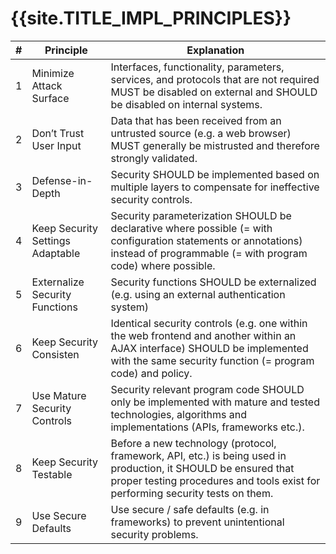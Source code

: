 # {{site.TITLE_IMPL_PRINCIPLES}}

| # | Principle | Explanation |
| ------------- | ------------- | ------------- |
| 1 | Minimize Attack Surface | Interfaces, functionality, parameters, services, and protocols that are not required MUST be disabled on external and SHOULD be disabled on internal systems. |
| 2 | Don’t Trust User Input | Data that has been received from an untrusted source (e.g. a web browser) MUST generally be mistrusted and therefore strongly validated. |
| 3 | Defense-in-Depth | Security SHOULD be implemented based on multiple layers to compensate for ineffective security controls. |
| 4 | Keep Security Settings Adaptable | Security parameterization SHOULD be declarative where possible (= with configuration statements or annotations) instead of programmable (= with program code) where possible. |
| 5 | Externalize Security Functions | Security functions SHOULD be externalized (e.g. using an external authentication system) |
| 6 | Keep Security Consisten | Identical security controls (e.g. one within the web frontend and another within an AJAX interface) SHOULD be implemented with the same security function (= program code) and policy. |
| 7 | Use Mature Security Controls | Security relevant program code SHOULD only be implemented with mature and tested technologies, algorithms and implementations (APIs, frameworks etc.).  |
| 8 | Keep Security Testable | Before a new technology (protocol, framework, API, etc.) is being used in production, it SHOULD be ensured that proper testing procedures and tools exist for performing security tests on them. |
| 9 | Use Secure Defaults | Use secure / safe defaults (e.g. in frameworks) to prevent unintentional security problems.  |
